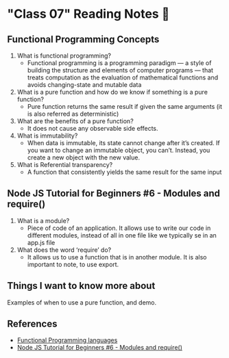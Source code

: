 # "Class 07" Reading Notes 📖

## Functional Programming Concepts

1. What is functional programming?
   - Functional programming is a programming paradigm — a style of building the structure and elements of computer programs — that treats computation as the evaluation of mathematical functions and avoids changing-state and mutable data
2. What is a pure function and how do we know if something is a pure function?
   - Pure function returns the same result if given the same arguments (it is also referred as deterministic)
3. What are the benefits of a pure function?
   - It does not cause any observable side effects.
4. What is immutability?
   - When data is immutable, its state cannot change after it’s created. If you want to change an immutable object, you can’t. Instead, you create a new object with the new value.
5. What is Referential transparency?
   - A function that consistently yields the same result for the same input

## Node JS Tutorial for Beginners #6 - Modules and require()

1. What is a module?
   - Piece of code of  an application. It allows use to write our code in different modules, instead of all in one file like we typically se in an app.js file
2. What does the word ‘require’ do?
   - It allows us to use a function that is in another module. It is also important to note, to use export.

## Things I want to know more about

Examples of when to use a pure function, and demo.

## References

- [Functional Programming languages](https://medium.com/the-renaissance-developer/concepts-of-functional-programming-in-javascript-6bc84220d2aa)
- [Node JS Tutorial for Beginners #6 - Modules and require()](https://www.youtube.com/watch?v=xHLd36QoS4k)

